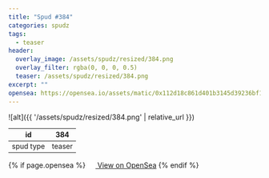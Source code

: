 ```yaml
---
title: "Spud #384"
categories: spudz
tags:
  - teaser
header:
  overlay_image: /assets/spudz/resized/384.png
  overlay_filter: rgba(0, 0, 0, 0.5)
  teaser: /assets/spudz/resized/384.png
excerpt: ""
opensea: https://opensea.io/assets/matic/0x112d18c861d401b3145d39236bf149f01e18beed/384
---
```

![alt]({{ '/assets/spudz/resized/384.png' | relative_url }})

| id | 384 |
|-|-|
| spud type | teaser |

{% if page.opensea %}
<a href="{{page.opensea}}" class="btn btn--info" onclick="window.open(this.href, '_blank'); return false;"><img src="/assets/images/opensea.svg" width="16px"><span>  View on OpenSea</span></a>
{% endif %}
